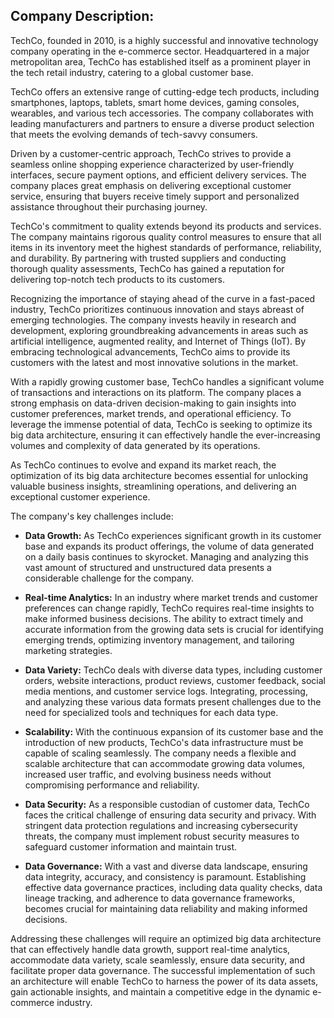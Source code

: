 ## Company Description:

TechCo, founded in 2010, is a highly successful and innovative technology company operating in the e-commerce sector. Headquartered in a major metropolitan area, TechCo has established itself as a prominent player in the tech retail industry, catering to a global customer base.

TechCo offers an extensive range of cutting-edge tech products, including smartphones, laptops, tablets, smart home devices, gaming consoles, wearables, and various tech accessories. The company collaborates with leading manufacturers and partners to ensure a diverse product selection that meets the evolving demands of tech-savvy consumers.

Driven by a customer-centric approach, TechCo strives to provide a seamless online shopping experience characterized by user-friendly interfaces, secure payment options, and efficient delivery services. The company places great emphasis on delivering exceptional customer service, ensuring that buyers receive timely support and personalized assistance throughout their purchasing journey.

TechCo's commitment to quality extends beyond its products and services. The company maintains rigorous quality control measures to ensure that all items in its inventory meet the highest standards of performance, reliability, and durability. By partnering with trusted suppliers and conducting thorough quality assessments, TechCo has gained a reputation for delivering top-notch tech products to its customers.

Recognizing the importance of staying ahead of the curve in a fast-paced industry, TechCo prioritizes continuous innovation and stays abreast of emerging technologies. The company invests heavily in research and development, exploring groundbreaking advancements in areas such as artificial intelligence, augmented reality, and Internet of Things (IoT). By embracing technological advancements, TechCo aims to provide its customers with the latest and most innovative solutions in the market.

With a rapidly growing customer base, TechCo handles a significant volume of transactions and interactions on its platform. The company places a strong emphasis on data-driven decision-making to gain insights into customer preferences, market trends, and operational efficiency. To leverage the immense potential of data, TechCo is seeking to optimize its big data architecture, ensuring it can effectively handle the ever-increasing volumes and complexity of data generated by its operations.

As TechCo continues to evolve and expand its market reach, the optimization of its big data architecture becomes essential for unlocking valuable business insights, streamlining operations, and delivering an exceptional customer experience.

The company's key challenges include:

- **Data Growth:** As TechCo experiences significant growth in its customer base and expands its product offerings, the volume of data generated on a daily basis continues to skyrocket. Managing and analyzing this vast amount of structured and unstructured data presents a considerable challenge for the company.

- **Real-time Analytics:** In an industry where market trends and customer preferences can change rapidly, TechCo requires real-time insights to make informed business decisions. The ability to extract timely and accurate information from the growing data sets is crucial for identifying emerging trends, optimizing inventory management, and tailoring marketing strategies.

- **Data Variety:** TechCo deals with diverse data types, including customer orders, website interactions, product reviews, customer feedback, social media mentions, and customer service logs. Integrating, processing, and analyzing these various data formats present challenges due to the need for specialized tools and techniques for each data type.

- **Scalability:** With the continuous expansion of its customer base and the introduction of new products, TechCo's data infrastructure must be capable of scaling seamlessly. The company needs a flexible and scalable architecture that can accommodate growing data volumes, increased user traffic, and evolving business needs without compromising performance and reliability.

- **Data Security:** As a responsible custodian of customer data, TechCo faces the critical challenge of ensuring data security and privacy. With stringent data protection regulations and increasing cybersecurity threats, the company must implement robust security measures to safeguard customer information and maintain trust.

- **Data Governance:** With a vast and diverse data landscape, ensuring data integrity, accuracy, and consistency is paramount. Establishing effective data governance practices, including data quality checks, data lineage tracking, and adherence to data governance frameworks, becomes crucial for maintaining data reliability and making informed decisions.

Addressing these challenges will require an optimized big data architecture that can effectively handle data growth, support real-time analytics, accommodate data variety, scale seamlessly, ensure data security, and facilitate proper data governance. The successful implementation of such an architecture will enable TechCo to harness the power of its data assets, gain actionable insights, and maintain a competitive edge in the dynamic e-commerce industry.
